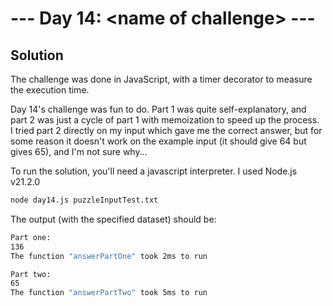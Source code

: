 # --- Day 14: \<name of challenge\> ---

## Solution

The challenge was done in JavaScript, with a timer decorator to measure the execution time.

Day 14's challenge was fun to do. Part 1 was quite self-explanatory, and part 2 was just a cycle of part 1 with memoization to speed up the process.  
I tried part 2 directly on my input which gave me the correct answer, but for some reason it doesn't work on the example input (it should give 64 but gives 65), and I'm not sure why...

To run the solution, you'll need a javascript interpreter. I used Node.js v21.2.0

```zsh
node day14.js puzzleInputTest.txt
```

The output (with the specified dataset) should be:

```zsh
Part one:
136
The function "answerPartOne" took 2ms to run

Part two:
65
The function "answerPartTwo" took 5ms to run
```
